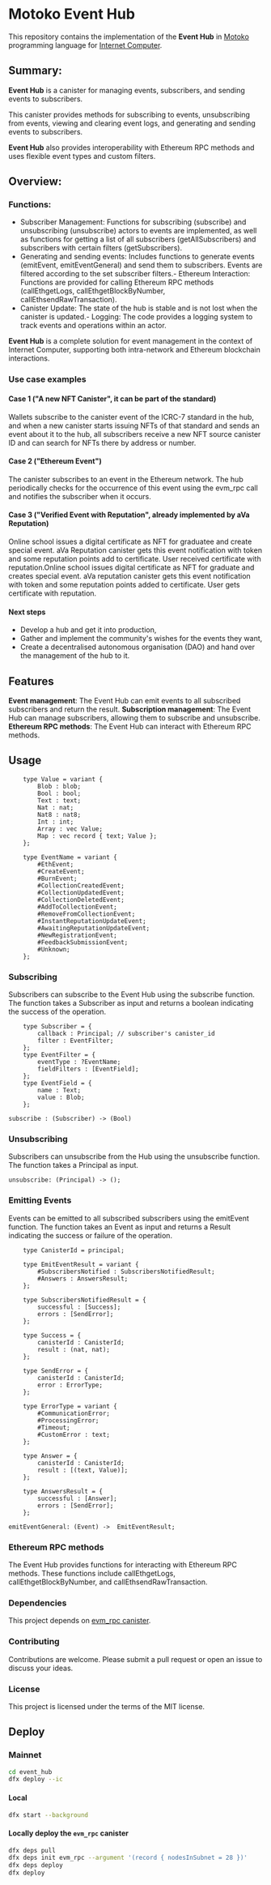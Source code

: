 # Motoko Event Hub 

This repository contains the implementation of the **Event Hub** in [Motoko](https://github.com/dfinity/motoko) programming language for [Internet Computer](https://internetcomputer.org/). 

## Summary:



**Event Hub** is a canister for managing events, subscribers, and sending events to subscribers.

This canister provides methods for subscribing to events, unsubscribing from events, viewing and clearing event logs, and generating and sending events to subscribers.

**Event Hub** also provides interoperability with Ethereum RPC methods and uses flexible event types and custom filters.
 
## Overview:

### Functions:
- Subscriber Management: Functions for subscribing (subscribe) and unsubscribing (unsubscribe) actors to events are implemented, as well as functions for getting a list of all subscribers (getAllSubscribers) and subscribers with certain filters (getSubscribers).
- Generating and sending events: Includes functions to generate events (emitEvent, emitEventGeneral) and send them to subscribers. Events are filtered according to the set subscriber filters.- Ethereum Interaction: Functions are provided for calling Ethereum RPC methods (callEthgetLogs, callEthgetBlockByNumber, callEthsendRawTransaction).
- Canister Update: The state of the hub is stable and is not lost when the canister is updated.- Logging: The code provides a logging system to track events and operations within an actor.

**Event Hub** is a complete solution for event management in the context of Internet Computer, supporting both intra-network and Ethereum blockchain interactions.

### Use case examples

#### Case 1 ("A new NFT Canister", it can be part of the standard)
Wallets subscribe to the canister event of the ICRC-7 standard in the hub, and when a new canister starts issuing NFTs of that standard and sends an event about it to the hub, all subscribers receive a new NFT source canister ID and can search for NFTs there by address or number.



#### Case 2 ("Ethereum Event")
The canister subscribes to an event in the Ethereum network. The hub periodically checks for the occurrence of this event using the evm_rpc call and notifies the subscriber when it occurs.



#### Case 3 ("Verified Event with Reputation", already implemented by aVa Reputation) 
Online school issues a digital certificate as NFT for graduatee and create special event. 
aVa Reputation canister gets this event notification with token and some reputation points add to certificate. 
User received certificate with reputation.Online school issues digital certificate as NFT for graduate and creates special event. 
aVa reputation canister gets this event notification with token and some reputation points added to certificate. 
User gets certificate with reputation.

#### Next steps 
- Develop a hub and get it into production,
- Gather and implement the community's wishes for the events they want,
- Create a decentralised autonomous organisation (DAO) and hand over the management of the hub to it.


## Features

**Event management**: The Event Hub can emit events to all subscribed subscribers and return the result.
**Subscription management**: The Event Hub can manage subscribers, allowing them to subscribe and unsubscribe.
**Ethereum RPC methods**: The Event Hub can interact with Ethereum RPC methods.

## Usage

```candid "Type definitions" +=
    type Value = variant { 
        Blob : blob; 
        Bool : bool;
        Text : text; 
        Nat : nat;
        Nat8 : nat8;
        Int : int;
        Array : vec Value; 
        Map : vec record { text; Value }; 
    };
    
    type EventName = variant {
        #EthEvent;
        #CreateEvent;
        #BurnEvent;
        #CollectionCreatedEvent;
        #CollectionUpdatedEvent;
        #CollectionDeletedEvent;
        #AddToCollectionEvent;
        #RemoveFromCollectionEvent;
        #InstantReputationUpdateEvent;
        #AwaitingReputationUpdateEvent;
        #NewRegistrationEvent;
        #FeedbackSubmissionEvent;
        #Unknown;
    };

```

### Subscribing
Subscribers can subscribe to the Event Hub using the subscribe function. The function takes a Subscriber as input and returns a boolean indicating the success of the operation.

```candid "Type definitions" +=
    type Subscriber = {
        callback : Principal; // subscriber's canister_id
        filter : EventFilter;
    };
    type EventFilter = {
        eventType : ?EventName;
        fieldFilters : [EventField];
    };
    type EventField = {
        name : Text;
        value : Blob;
    };
```

```candid "Methods" +=
subscribe : (Subscriber) -> (Bool)
```

### Unsubscribing
Subscribers can unsubscribe from the Hub using the unsubscribe function. The function takes a Principal as input.

```candid "Methods" +=
unsubscribe: (Principal) -> ();
```

### Emitting Events
Events can be emitted to all subscribed subscribers using the emitEvent function. The function takes an Event as input and returns a Result indicating the success or failure of the operation.

```candid "Type definitions" +=
    type CanisterId = principal;

    type EmitEventResult = variant {
        #SubscribersNotified : SubscribersNotifiedResult;
        #Answers : AnswersResult;
    };

    type SubscribersNotifiedResult = {
        successful : [Success];
        errors : [SendError];
    };

    type Success = {
        canisterId : CanisterId;
        result : (nat, nat);
    };

    type SendError = {
        canisterId : CanisterId;
        error : ErrorType;
    };

    type ErrorType = variant {
        #CommunicationError;
        #ProcessingError;
        #Timeout;
        #CustomError : text;
    };

    type Answer = {
        canisterId : CanisterId;
        result : [(text, Value)];
    };

    type AnswersResult = {
        successful : [Answer];
        errors : [SendError];
    };
```

```candid "Methods" +=
emitEventGeneral: (Event) ->  EmitEventResult;
```

### Ethereum RPC methods
The Event Hub provides functions for interacting with Ethereum RPC methods. These functions include callEthgetLogs, callEthgetBlockByNumber, and callEthsendRawTransaction.

### Dependencies
This project depends on [evm_rpc canister](https://github.com/internet-computer-protocol/evm-rpc-canister).

### Contributing
Contributions are welcome. Please submit a pull request or open an issue to discuss your ideas.

### License
This project is licensed under the terms of the MIT license.

## Deploy

### Mainnet
```bash
cd event_hub
dfx deploy --ic
```

#### Local
```bash
dfx start --background
```

#### Locally deploy the `evm_rpc` canister
```bash
dfx deps pull
dfx deps init evm_rpc --argument '(record { nodesInSubnet = 28 })'
dfx deps deploy
dfx deploy
```

